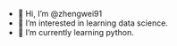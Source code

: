 - 👋 Hi, I’m @zhengwei91
- 👀 I’m interested in learning data science.
- 🌱 I’m currently learning python.

<!---
zhengwei91/zhengwei91 is a ✨ special ✨ repository because its `README.md` (this file) appears on your GitHub profile.
You can click the Preview link to take a look at your changes.
--->
